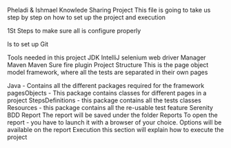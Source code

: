 Pheladi & Ishmael Knowlede Sharing Project
This file is going to take us step by step on how to set up the project and execution


1St Steps to make sure all is configure properly

Is to set up Git



Tools needed in this project
JDK
IntelliJ
selenium
web driver Manager
Maven
Maven Sure fire plugin
Project Structure
This is the page object model framework, where all the tests are separated in their own pages

Java - Contains all the different packages required for the framework
pagesObjects - This package contains classes for different pages in a project
StepsDefinitions - this package contains all the tests classes
Resources - this package contains all the re-usable test feature
Serenity BDD Report
The report will be saved under the folder Reports
To open the report - you have to launch it with a browser of your choice. Options will be available on the report
Execution
this section will explain how to execute the project

[//]: # (There are two ways one can run this project:)

[//]: # ()
[//]: # (It can be run from runner.)

[//]: # (Can be run on command line using command mvn test)